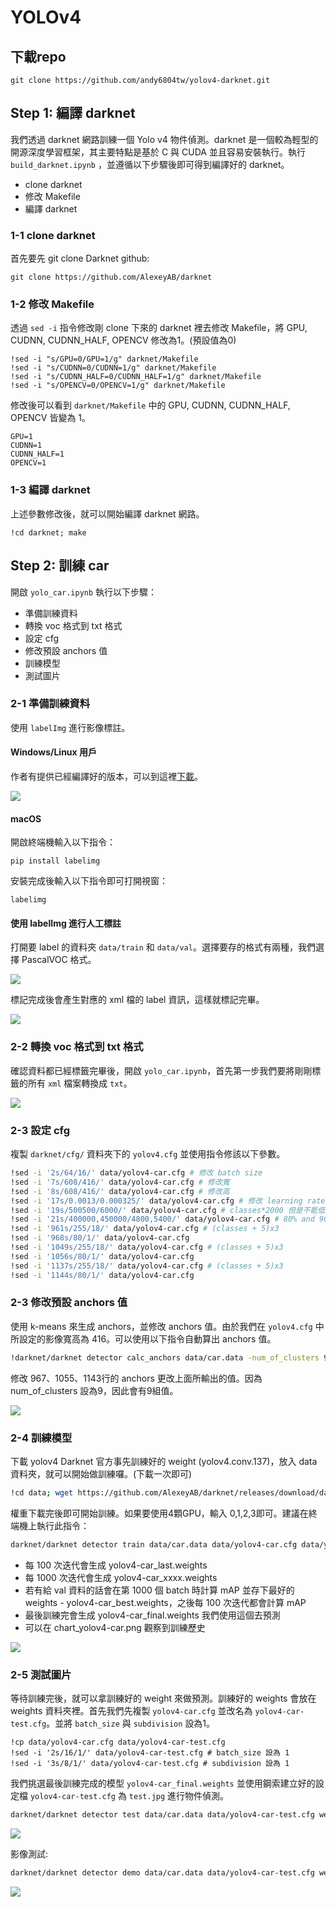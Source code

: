 # YOLOv4

## 下載repo

```
git clone https://github.com/andy6804tw/yolov4-darknet.git
```

## Step 1: 編譯 darknet
我們透過 darknet 網路訓練一個 Yolo v4 物件偵測。darknet 是一個較為輕型的開源深度學習框架，其主要特點是基於 C 與 CUDA 並且容易安裝執行。執行 `build_darknet.ipynb` ，並遵循以下步驟後即可得到編譯好的 darknet。

- clone darknet
- 修改 Makefile
- 編譯 darknet

### 1-1 clone darknet
首先要先 git clone Darknet github:

```
git clone https://github.com/AlexeyAB/darknet
```

### 1-2 修改 Makefile
透過 `sed -i` 指令修改剛 clone 下來的 darknet 裡去修改 Makefile，將 GPU, CUDNN, CUDNN_HALF, OPENCV 修改為1。(預設值為0)

```
!sed -i "s/GPU=0/GPU=1/g" darknet/Makefile
!sed -i "s/CUDNN=0/CUDNN=1/g" darknet/Makefile
!sed -i "s/CUDNN_HALF=0/CUDNN_HALF=1/g" darknet/Makefile
!sed -i "s/OPENCV=0/OPENCV=1/g" darknet/Makefile
```

修改後可以看到 `darknet/Makefile` 中的 GPU, CUDNN, CUDNN_HALF, OPENCV 皆變為 1。

```
GPU=1
CUDNN=1
CUDNN_HALF=1
OPENCV=1
```

### 1-3 編譯 darknet
上述參數修改後，就可以開始編譯 darknet 網路。

```
!cd darknet; make
```

## Step 2: 訓練 car
開啟 `yolo_car.ipynb` 執行以下步驟：
- 準備訓練資料
- 轉換 voc 格式到 txt 格式
- 設定 cfg
- 修改預設 anchors 值
- 訓練模型
- 測試圖片

### 2-1 準備訓練資料
使用 `labelImg` 進行影像標註。

#### Windows/Linux 用戶
作者有提供已經編譯好的版本，可以到這裡[下載](https://tzutalin.github.io/labelImg/)。

![](./screenshot/img01.png)

#### macOS
開啟終端機輸入以下指令：

```
pip install labelimg
```

安裝完成後輸入以下指令即可打開視窗：

```
labelimg
```

#### 使用 labelImg 進行人工標註
打開要 label 的資料夾 `data/train` 和 `data/val`。選擇要存的格式有兩種，我們選擇 PascalVOC 格式。

![](./screenshot/img02.png)

標記完成後會產生對應的 xml 檔的 label 資訊，這樣就標記完畢。

![](./screenshot/img03.png)

### 2-2 轉換 voc 格式到 txt 格式
確認資料都已經標籤完畢後，開啟 `yolo_car.ipynb`，首先第一步我們要將剛剛標籤的所有 `xml` 檔案轉換成 `txt`。

![](./screenshot/img04.png)

### 2-3 設定 cfg
複製 `darknet/cfg/` 資料夾下的 `yolov4.cfg` 並使用指令修該以下參數。

```bash
!sed -i '2s/64/16/' data/yolov4-car.cfg # 修改 batch size
!sed -i '7s/608/416/' data/yolov4-car.cfg # 修改寬
!sed -i '8s/608/416/' data/yolov4-car.cfg # 修改高
!sed -i '17s/0.0013/0.000325/' data/yolov4-car.cfg # 修改 learning rate
!sed -i '19s/500500/6000/' data/yolov4-car.cfg # classes*2000 但是不能低於 6000
!sed -i '21s/400000,450000/4800,5400/' data/yolov4-car.cfg # 80% and 90% of max_batches
!sed -i '961s/255/18/' data/yolov4-car.cfg # (classes + 5)x3
!sed -i '968s/80/1/' data/yolov4-car.cfg
!sed -i '1049s/255/18/' data/yolov4-car.cfg # (classes + 5)x3
!sed -i '1056s/80/1/' data/yolov4-car.cfg
!sed -i '1137s/255/18/' data/yolov4-car.cfg # (classes + 5)x3
!sed -i '1144s/80/1/' data/yolov4-car.cfg
```

### 2-3 修改預設 anchors 值
使用 k-means 來生成 anchors，並修改 anchors 值。由於我們在 `yolov4.cfg` 中所設定的影像寬高為 416。可以使用以下指令自動算出 anchors 值。

```bash
!darknet/darknet detector calc_anchors data/car.data -num_of_clusters 9 -width 608 -height 608 -show
```

修改 967、1055、1143行的 anchors 更改上面所輸出的值。因為 num_of_clusters 設為9，因此會有9組值。

![](./screenshot/img05.png)

### 2-4 訓練模型
下載 yolov4 Darknet 官方事先訓練好的 weight (yolov4.conv.137)，放入 data 資料夾，就可以開始做訓練囉。(下載一次即可)

```bash
!cd data; wget https://github.com/AlexeyAB/darknet/releases/download/darknet_yolo_v3_optimal/yolov4.conv.137
```

權重下載完後即可開始訓練。如果要使用4顆GPU，輸入 0,1,2,3即可。建議在終端機上執行此指令：

```bash
darknet/darknet detector train data/car.data data/yolov4-car.cfg data/yolov4.conv.137 -dont_show -map -gpus 0,1,2,3
```

- 每 100 次迭代會生成 yolov4-car_last.weights
- 每 1000 次迭代會生成 yolov4-car_xxxx.weights 
- 若有給 val 資料的話會在第 1000 個 batch 時計算 mAP 並存下最好的 weights - yolov4-car_best.weights，之後每 100 次迭代都會計算 mAP
- 最後訓練完會生成 yolov4-car_final.weights 我們使用這個去預測
- 可以在 chart_yolov4-car.png 觀察到訓練歷史

![](./screenshot/img06.png)

### 2-5 測試圖片
等待訓練完後，就可以拿訓練好的 weight 來做預測。訓練好的 weights 會放在 weights 資料夾裡。首先我們先複製 `yolov4-car.cfg` 並改名為 `yolov4-car-test.cfg`。並將 `batch_size` 與 `subdivision` 設為1。

```
!cp data/yolov4-car.cfg data/yolov4-car-test.cfg
!sed -i '2s/16/1/' data/yolov4-car-test.cfg # batch_size 設為 1
!sed -i '3s/8/1/' data/yolov4-car-test.cfg # subdivision 設為 1
```

我們挑選最後訓練完成的模型 `yolov4-car_final.weights` 並使用鋼索建立好的設定檔 `yolov4-car-test.cfg` 為 `test.jpg` 進行物件偵測。

```bash
darknet/darknet detector test data/car.data data/yolov4-car-test.cfg weights/yolov4-car_final.weights test.jpg
```

![](./screenshot/img07.jpg)

影像測試:

```bash
darknet/darknet detector demo data/car.data data/yolov4-car-test.cfg weights/yolov4-car_final.weights -ext_output -dont_show traffic.mov -out_filename result.mp4
```

![](./screenshot/img08.gif)